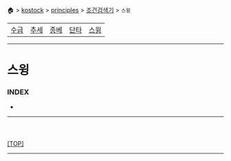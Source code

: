 🏠 > [kostock](../../) > [principles](../) > [조건검색기](./) > `스윙`

<table>
  <tr>
    <td><a href="search01.md">수급</a></td>
    <td><a href="search02.md">추세</a></td>
    <td><a href="search03.md">종베</a></td>
    <td><a href="search04.md">단타</a></td>
    <td><a href="search05.md">스윙</a></td>
  </tr>
</table>

---
# 스윙

### INDEX
- []()

---
### 

<br/>

[[TOP]](#index)

---